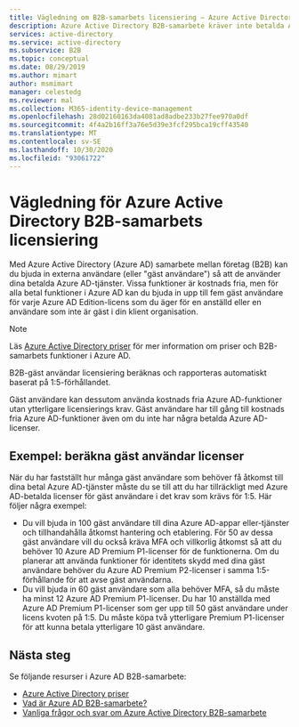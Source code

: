 ```yaml
---
title: Vägledning om B2B-samarbets licensiering – Azure Active Directory | Microsoft Docs
description: Azure Active Directory B2B-samarbete kräver inte betalda Azure AD-licenser, men du kan också få betalt funktioner för B2B-gäst användare
services: active-directory
ms.service: active-directory
ms.subservice: B2B
ms.topic: conceptual
ms.date: 08/29/2019
ms.author: mimart
author: msmimart
manager: celestedg
ms.reviewer: mal
ms.collection: M365-identity-device-management
ms.openlocfilehash: 28d02160163da4081ad8adbe233b27fee970a0df
ms.sourcegitcommit: 4f4a2b16ff3a76e5d39e3fcf295bca19cff43540
ms.translationtype: MT
ms.contentlocale: sv-SE
ms.lasthandoff: 10/30/2020
ms.locfileid: "93061722"
---
```

# <a name="azure-active-directory-b2b-collaboration-licensing-guidance"></a>Vägledning för Azure Active Directory B2B-samarbets licensiering

Med Azure Active Directory (Azure AD) samarbete mellan företag (B2B) kan du bjuda in externa användare (eller "gäst användare") så att de använder dina betalda Azure AD-tjänster. Vissa funktioner är kostnads fria, men för alla betal funktioner i Azure AD kan du bjuda in upp till fem gäst användare för varje Azure AD Edition-licens som du äger för en anställd eller en användare som inte är gäst i din klient organisation.

> [!NOTE]
> Läs [Azure Active Directory priser](https://azure.microsoft.com/pricing/details/active-directory/) för mer information om priser och B2B-samarbets funktioner i Azure AD.

B2B-gäst användar licensiering beräknas och rapporteras automatiskt baserat på 1:5-förhållandet. 

Gäst användare kan dessutom använda kostnads fria Azure AD-funktioner utan ytterligare licensierings krav. Gäst användare har till gång till kostnads fria Azure AD-funktioner även om du inte har några betalda Azure AD-licenser. 

## <a name="examples-calculating-guest-user-licenses"></a>Exempel: beräkna gäst användar licenser
När du har fastställt hur många gäst användare som behöver få åtkomst till dina betal Azure AD-tjänster måste du se till att du har tillräckligt med Azure AD-betalda licenser för gäst användare i det krav som krävs för 1:5. Här följer några exempel:

- Du vill bjuda in 100 gäst användare till dina Azure AD-appar eller-tjänster och tillhandahålla åtkomst hantering och etablering. För 50 av dessa gäst användare vill du också kräva MFA och villkorlig åtkomst så att du behöver 10 Azure AD Premium P1-licenser för de funktionerna. Om du planerar att använda funktioner för identitets skydd med dina gäst användare behöver du Azure AD Premium P2-licenser i samma 1:5-förhållande för att avse gäst användarna.
- Du vill bjuda in 60 gäst användare som alla behöver MFA, så du måste ha minst 12 Azure AD Premium P1-licenser. Du har 10 anställda med Azure AD Premium P1-licenser som ger upp till 50 gäst användare under licens kvoten på 1:5. Du måste köpa två ytterligare Premium P1-licenser för att kunna betala ytterligare 10 gäst användare.

## <a name="next-steps"></a>Nästa steg

Se följande resurser i Azure AD B2B-samarbete:

* [Azure Active Directory priser](https://azure.microsoft.com/pricing/details/active-directory/)
* [Vad är Azure AD B2B-samarbete?](what-is-b2b.md)
* [Vanliga frågor och svar om Azure Active Directory B2B-samarbete](faq.md)
